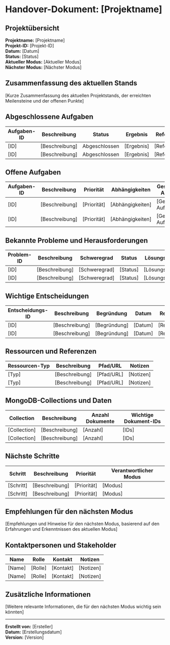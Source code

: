 # Handover-Dokument: [Projektname]

## Projektübersicht

**Projektname:** [Projektname]  
**Projekt-ID:** [Projekt-ID]  
**Datum:** [Datum]  
**Status:** [Status]  
**Aktueller Modus:** [Aktueller Modus]  
**Nächster Modus:** [Nächster Modus]

## Zusammenfassung des aktuellen Stands

[Kurze Zusammenfassung des aktuellen Projektstands, der erreichten Meilensteine und der offenen Punkte]

## Abgeschlossene Aufgaben

| Aufgaben-ID | Beschreibung | Status | Ergebnis | Referenz |
|-------------|-------------|--------|----------|----------|
| [ID] | [Beschreibung] | Abgeschlossen | [Ergebnis] | [Referenz] |
| [ID] | [Beschreibung] | Abgeschlossen | [Ergebnis] | [Referenz] |

## Offene Aufgaben

| Aufgaben-ID | Beschreibung | Priorität | Abhängigkeiten | Geschätzter Aufwand |
|-------------|-------------|-----------|---------------|-------------------|
| [ID] | [Beschreibung] | [Priorität] | [Abhängigkeiten] | [Geschätzter Aufwand] |
| [ID] | [Beschreibung] | [Priorität] | [Abhängigkeiten] | [Geschätzter Aufwand] |

## Bekannte Probleme und Herausforderungen

| Problem-ID | Beschreibung | Schweregrad | Status | Lösungsansatz |
|------------|-------------|------------|--------|--------------|
| [ID] | [Beschreibung] | [Schweregrad] | [Status] | [Lösungsansatz] |
| [ID] | [Beschreibung] | [Schweregrad] | [Status] | [Lösungsansatz] |

## Wichtige Entscheidungen

| Entscheidungs-ID | Beschreibung | Begründung | Datum | Referenz |
|------------------|-------------|------------|-------|----------|
| [ID] | [Beschreibung] | [Begründung] | [Datum] | [Referenz] |
| [ID] | [Beschreibung] | [Begründung] | [Datum] | [Referenz] |

## Ressourcen und Referenzen

| Ressourcen-Typ | Beschreibung | Pfad/URL | Notizen |
|---------------|-------------|----------|---------|
| [Typ] | [Beschreibung] | [Pfad/URL] | [Notizen] |
| [Typ] | [Beschreibung] | [Pfad/URL] | [Notizen] |

## MongoDB-Collections und Daten

| Collection | Beschreibung | Anzahl Dokumente | Wichtige Dokument-IDs |
|-----------|-------------|-----------------|----------------------|
| [Collection] | [Beschreibung] | [Anzahl] | [IDs] |
| [Collection] | [Beschreibung] | [Anzahl] | [IDs] |

## Nächste Schritte

| Schritt | Beschreibung | Priorität | Verantwortlicher Modus |
|--------|-------------|-----------|------------------------|
| [Schritt] | [Beschreibung] | [Priorität] | [Modus] |
| [Schritt] | [Beschreibung] | [Priorität] | [Modus] |

## Empfehlungen für den nächsten Modus

[Empfehlungen und Hinweise für den nächsten Modus, basierend auf den Erfahrungen und Erkenntnissen des aktuellen Modus]

## Kontaktpersonen und Stakeholder

| Name | Rolle | Kontakt | Notizen |
|------|------|---------|---------|
| [Name] | [Rolle] | [Kontakt] | [Notizen] |
| [Name] | [Rolle] | [Kontakt] | [Notizen] |

## Zusätzliche Informationen

[Weitere relevante Informationen, die für den nächsten Modus wichtig sein könnten]

---

**Erstellt von:** [Ersteller]  
**Datum:** [Erstellungsdatum]  
**Version:** [Version] 